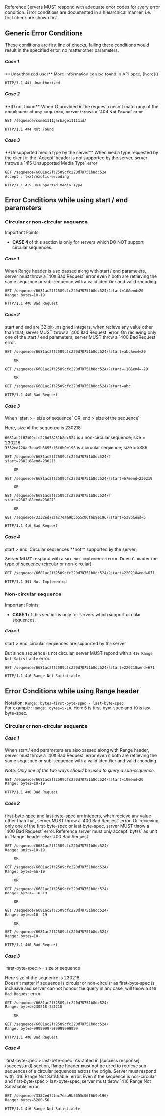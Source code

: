 Reference Servers MUST respond with adequate error codes for every error condition. Error conditions are documented in a hierarchical manner, i.e. first check are shown first.

## Generic Error Conditions

These conditions are first line of checks, failing these conditions would result in the specified error, no matter other parameters.

<h5> Case 1 </h5>
**Unauthorized user**  
More information can be found in API spec, [here]()

```
HTTP/1.1 401 Unauthorized
```

<h5> Case 2 </h5>
**ID not found**  
When ID provided in the request doesn't match any of the checksums of any sequence, server throws a `404 Not Found` error

```
GET /sequence/some1111garbage11111id/
```

```
HTTP/1.1 404 Not Found
```

<h5> Case 3 </h5>
**Unsupported media type by the server**  
When media type requested by the client in the `Accept` header is not supported by the server, server throws a `415 Unsupported Media Type` error

```
GET /sequence/6681ac2f62509cfc220d78751b8dc524
Accept : text/exotic-encoding
```

```
HTTP/1.1 415 Unsupported Media Type
```

## Error Conditions while using start / end parameters

<h3> Circular or non-circular sequence </h3>  
Important Points:

 * **CASE 4** of this section is only for servers which DO NOT support circular sequences.

<h5> Case 1 </h5>
When Range header is also passed along with start / end parameters, server must throw a `400 Bad Request` error even if both are retrieving the same sequence or sub-sequence with a valid identifier and valid encoding.

```
GET /sequence/6681ac2f62509cfc220d78751b8dc524/?start=10&end=20
Range: bytes=10-19

```

```
HTTP/1.1 400 Bad Request
```

<h5> Case 2 </h5>  
start and end are 32 bit-unsigned integers, when recieve any value other than that, server MUST throw a `400 Bad Request` error.  
On recieving only one of the start / end parameters, server MUST throw a `400 Bad Request` error.


```
GET /sequence/6681ac2f62509cfc220d78751b8dc524/?start=abc&end=20

    OR

GET /sequence/6681ac2f62509cfc220d78751b8dc524/?start=-10&end=-29

    OR

GET /sequence/6681ac2f62509cfc220d78751b8dc524/?start=abc
```

```
HTTP/1.1 400 Bad Request
```

<h5> Case 3 </h5>  
When  
`start >= size of sequence`  
OR  
`end > size of the sequence`

Here, size of the sequence is 230218

`6681ac2f62509cfc220d78751b8dc524` is a non-circular sequence; size = 230218  
`3332ed720ac7eaa9b3655c06f6b9e196` is a circular sequence; size = 5386

```
GET /sequence/6681ac2f62509cfc220d78751b8dc524/?start=230218&end=230218

    OR

GET /sequence/6681ac2f62509cfc220d78751b8dc524/?start=67&end=230219

    OR

GET /sequence/6681ac2f62509cfc220d78751b8dc524/?start=230218&end=230219

    OR

GET /sequence/3332ed720ac7eaa9b3655c06f6b9e196/?start=5386&end=5
```

```
HTTP/1.1 416 Bad Request
```

<h5> Case 4 </h5>  
start > end;  
Circular sequences **not** supported by the server;  

Server MUST respond with a `501 Not Implemented` error. Doesn't matter the type of sequence (circular or non-circular).


```
GET /sequence/6681ac2f62509cfc220d78751b8dc524/?start=220218&end=671
```

```
HTTP/1.1 501 Not Implemented
```


<h3> Non-circular sequence </h3>  
Important Points:

 * **CASE 1** of this section is only for servers which support circular sequences.


<h5> Case 1 </h5>
start > end;  
circular sequences are supported by the server  

But since sequence is not circular, server MUST repond with a `416 Range Not Satisfiable` error.

```
GET /sequence/6681ac2f62509cfc220d78751b8dc524/?start=220218&end=671
```

```
HTTP/1.1 416 Range Not Satisfiable
```


## Error Conditions while using Range header

Notation:
    `Range: bytes=first-byte-spec - last-byte-spec`  
    For example : `Range: bytes=5-10`. Here 5 is first-byte-spec and 10 is last-byte-spec.

<h3> Circular or non-circular sequence </h3>  
<h5> Case 1 </h5>
When start / end parameters are also passed along with Range header, server must throw a `400 Bad Request` error even if both are retrieving the same sequence or sub-sequence with a valid identifier and valid encoding.

_Note: Only one of the two ways should be used to query a sub-sequence._

```
GET /sequence/6681ac2f62509cfc220d78751b8dc524/?start=10&end=20
Range: bytes=10-19

```

```
HTTP/1.1 400 Bad Request
```

<h5> Case 2 </h5>
first-byte-spec and last-byte-spec are integers, when recieve any value other than that, server MUST throw a `400 Bad Request` error.  
On recieving only one of the first-byte-spec or last-byte-spec, server MUST throw a `400 Bad Request` error.  
Reference server must only accept `bytes` as unit in `Range` header else `400 Bad Request`


```
GET /sequence/6681ac2f62509cfc220d78751b8dc524/
Range: units=10-19

    OR

GET /sequence/6681ac2f62509cfc220d78751b8dc524/
Range: bytes=ab-19

    OR

GET /sequence/6681ac2f62509cfc220d78751b8dc524/
Range: bytes=-10-19

    OR

GET /sequence/6681ac2f62509cfc220d78751b8dc524/
Range: bytes=10--19

    OR

GET /sequence/6681ac2f62509cfc220d78751b8dc524/
Range: bytes=10-    
```

```
HTTP/1.1 400 Bad Request
```


<h5> Case 3 </h5>
`first-byte-spec >= size of sequence`

Here size of the sequence is 230218.  
Doesn't matter if sequence is circular or non-circular as first-byte-spec is inclusive and server can not honour the query in any case, will throw a `400 Bad Request` error

```
GET /sequence/6681ac2f62509cfc220d78751b8dc524/
Range: bytes=230218-230218

    OR

GET /sequence/6681ac2f62509cfc220d78751b8dc524/
Range: bytes=9999999-999999999999
```

```
HTTP/1.1 400 Bad Request
```

<h5> Case 4 </h5>
`first-byte-spec > last-byte-spec`  
As stated in [success response](success.md) section, Range header must not be used to retrieve sub-sequences of a circular sequences across the origin. Server must respond with `416 Range Not Satisfiable` error.  
Even if the sequence is non-circular and first-byte-spec > last-byte-spec, server must throw `416 Range Not Satisfiable` error.

```
GET /sequence/3332ed720ac7eaa9b3655c06f6b9e196/
Range: bytes=5200-56
```

```
HTTP/1.1 416 Range Not Satisfiable
```
